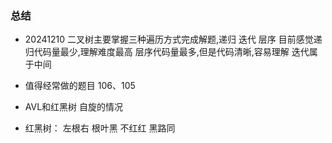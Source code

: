 ### 总结
- 20241210 二叉树主要掌握三种遍历方式完成解题,递归 迭代 层序
目前感觉递归代码量最少,理解难度最高
层序代码量最多,但是代码清晰,容易理解
迭代属于中间

- 值得经常做的题目
106、105

- AVL和红黑树
自旋的情况

- 红黑树：
左根右
根叶黑
不红红
黑路同